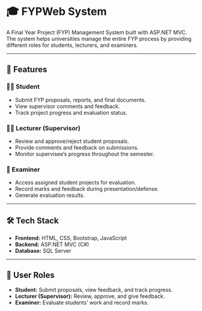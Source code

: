 # 🎓 FYPWeb System  

A Final Year Project (FYP) Management System built with ASP.NET MVC.  
The system helps universities manage the entire FYP process by providing different roles for students, lecturers, and examiners.  

---

## 🚀 Features  

### 👩‍🎓 Student  
- Submit FYP proposals, reports, and final documents.  
- View supervisor comments and feedback.  
- Track project progress and evaluation status.  

### 👨‍🏫 Lecturer (Supervisor)  
- Review and approve/reject student proposals.  
- Provide comments and feedback on submissions.  
- Monitor supervisee’s progress throughout the semester.  

### 📝 Examiner  
- Access assigned student projects for evaluation.  
- Record marks and feedback during presentation/defense.  
- Generate evaluation results.  

---

## 🛠️ Tech Stack  

- **Frontend:** HTML, CSS, Bootstrap, JavaScript  
- **Backend:** ASP.NET MVC (C#)  
- **Database:** SQL Server  

---

## 👤 User Roles

- **Student:** Submit proposals, view feedback, and track progress.
- **Lecturer (Supervisor):** Review, approve, and give feedback.
- **Examiner:** Evaluate students’ work and record marks.

 


